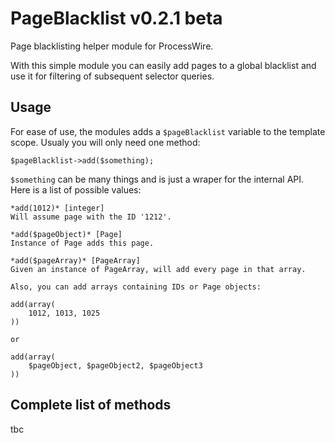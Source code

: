 # PageBlacklist v0.2.1 beta

Page blacklisting helper module for ProcessWire.

With this simple module you can easily add pages to a global blacklist and use it for filtering of subsequent selector queries.

## Usage

For ease of use, the modules adds a ```$pageBlacklist``` variable to the template scope. Usualy you will only need one method:

    $pageBlacklist->add($something);

```$something``` can be many things and is just a wraper for the internal API. Here is a list of possible values:

    *add(1012)* [integer]
    Will assume page with the ID '1212'.
    
    *add($pageObject)* [Page]
    Instance of Page adds this page.
    
    *add($pageArray)* [PageArray]
    Given an instance of PageArray, will add every page in that array.
    
    Also, you can add arrays containing IDs or Page objects:
    
    add(array(
        1012, 1013, 1025
    ))
    
    or
    
    add(array(
        $pageObject, $pageObject2, $pageObject3
    ))

## Complete list of methods

tbc